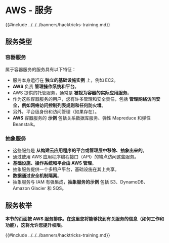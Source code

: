 # AWS - 服务

{{#include ../../../banners/hacktricks-training.md}}

## 服务类型

### 容器服务

属于容器服务的服务具有以下特征：

- 服务本身运行在 **独立的基础设施实例** 上，例如 EC2。
- **AWS** 负责 **管理操作系统和平台**。
- AWS 提供的托管服务，通常是 **被视为容器的实际应用服务**。
- 作为这些容器服务的用户，您有许多管理和安全责任，包括 **管理网络访问安全，例如网络访问控制列表规则和任何防火墙**。
- 另外，平台级身份和访问管理（如果存在）。
- **AWS** 容器服务的 **示例** 包括关系数据库服务、弹性 Mapreduce 和弹性 Beanstalk。

### 抽象服务

- 这些服务是 **从构建云应用程序的平台或管理层中移除、抽象出来的**。
- 通过使用 AWS 应用程序编程接口（API）的端点访问这些服务。
- **基础设施、操作系统和平台由 AWS 管理**。
- 抽象服务提供一个多租户平台，基础设施在其上共享。
- **数据通过安全机制隔离**。
- 抽象服务与 IAM 有强集成，**抽象服务的示例** 包括 S3、DynamoDB、Amazon Glacier 和 SQS。

## 服务枚举

**本节的页面按 AWS 服务排序。在这里您将能够找到有关服务的信息（如何工作和功能），这将允许您提升权限。**

{{#include ../../../banners/hacktricks-training.md}}
